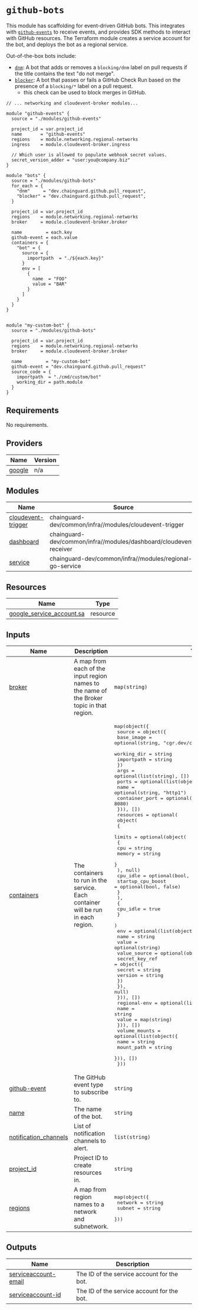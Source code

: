 # `github-bots`

This module has scaffolding for event-driven GitHub bots. This integrates with [`github-events`](../github-events/) to receive events, and provides SDK methods to interact with GitHub resources. The Terraform module creates a service account for the bot, and deploys the bot as a regional service.

Out-of-the-box bots include:

- [`dnm`](./dnm/): A bot that adds or removes a `blocking/dnm` label on pull requests if the title contains the text "do not merge".
- [`blocker`](./blocker/): A bot that passes or fails a GitHub Check Run based on the presence of a `blocking/*` label on a pull request.
  - this check can be used to block merges in GitHub.

```hcl
// ... networking and cloudevent-broker modules...

module "github-events" {
  source = "./modules/github-events"

  project_id = var.project_id
  name       = "github-events"
  regions    = module.networking.regional-networks
  ingress    = module.cloudevent-broker.ingress

  // Which user is allowed to populate webhook secret values.
  secret_version_adder = "user:you@company.biz"
}

module "bots" {
  source = "./modules/github-bots"
  for_each = {
    "dnm"     = "dev.chainguard.github.pull_request",
    "blocker" = "dev.chainguard.github.pull_request",
  }

  project_id = var.project_id
  regions    = module.networking.regional-networks
  broker     = module.cloudevent-broker.broker

  name         = each.key
  github-event = each.value
  containers = {
    "bot" = {
      source = {
        importpath  = "./${each.key}"
      }
      env = [
        {
          name  = "FOO"
          value = "BAR"
        }
      ]
    }
  }
}


module "my-custom-bot" {
  source = "./modules/github-bots"

  project_id = var.project_id
  regions    = module.networking.regional-networks
  broker     = module.cloudevent-broker.broker

  name         = "my-custom-bot"
  github-event = "dev.chainguard.github.pull_request"
  source_code = {
    importpath  = "./cmd/custom/bot"
    working_dir = path.module
  }
}
```

<!-- BEGIN_TF_DOCS -->
## Requirements

No requirements.

## Providers

| Name | Version |
|------|---------|
| <a name="provider_google"></a> [google](#provider\_google) | n/a |

## Modules

| Name | Source | Version |
|------|--------|---------|
| <a name="module_cloudevent-trigger"></a> [cloudevent-trigger](#module\_cloudevent-trigger) | chainguard-dev/common/infra//modules/cloudevent-trigger | n/a |
| <a name="module_dashboard"></a> [dashboard](#module\_dashboard) | chainguard-dev/common/infra//modules/dashboard/cloudevent-receiver | n/a |
| <a name="module_service"></a> [service](#module\_service) | chainguard-dev/common/infra//modules/regional-go-service | n/a |

## Resources

| Name | Type |
|------|------|
| [google_service_account.sa](https://registry.terraform.io/providers/hashicorp/google/latest/docs/resources/service_account) | resource |

## Inputs

| Name | Description | Type | Default | Required |
|------|-------------|------|---------|:--------:|
| <a name="input_broker"></a> [broker](#input\_broker) | A map from each of the input region names to the name of the Broker topic in that region. | `map(string)` | n/a | yes |
| <a name="input_containers"></a> [containers](#input\_containers) | The containers to run in the service.  Each container will be run in each region. | <pre>map(object({<br>    source = object({<br>      base_image  = optional(string, "cgr.dev/chainguard/static:latest-glibc")<br>      working_dir = string<br>      importpath  = string<br>    })<br>    args = optional(list(string), [])<br>    ports = optional(list(object({<br>      name           = optional(string, "http1")<br>      container_port = optional(number, 8080)<br>    })), [])<br>    resources = optional(<br>      object(<br>        {<br>          limits = optional(object(<br>            {<br>              cpu    = string<br>              memory = string<br>            }<br>          ), null)<br>          cpu_idle          = optional(bool, true)<br>          startup_cpu_boost = optional(bool, false)<br>        }<br>      ),<br>      {<br>        cpu_idle = true<br>      }<br>    )<br>    env = optional(list(object({<br>      name  = string<br>      value = optional(string)<br>      value_source = optional(object({<br>        secret_key_ref = object({<br>          secret  = string<br>          version = string<br>        })<br>      }), null)<br>    })), [])<br>    regional-env = optional(list(object({<br>      name  = string<br>      value = map(string)<br>    })), [])<br>    volume_mounts = optional(list(object({<br>      name       = string<br>      mount_path = string<br>    })), [])<br>  }))</pre> | n/a | yes |
| <a name="input_github-event"></a> [github-event](#input\_github-event) | The GitHub event type to subscribe to. | `string` | n/a | yes |
| <a name="input_name"></a> [name](#input\_name) | The name of the bot. | `string` | n/a | yes |
| <a name="input_notification_channels"></a> [notification\_channels](#input\_notification\_channels) | List of notification channels to alert. | `list(string)` | n/a | yes |
| <a name="input_project_id"></a> [project\_id](#input\_project\_id) | Project ID to create resources in. | `string` | n/a | yes |
| <a name="input_regions"></a> [regions](#input\_regions) | A map from region names to a network and subnetwork. | <pre>map(object({<br>    network = string<br>    subnet  = string<br>  }))</pre> | n/a | yes |

## Outputs

| Name | Description |
|------|-------------|
| <a name="output_serviceaccount-email"></a> [serviceaccount-email](#output\_serviceaccount-email) | The ID of the service account for the bot. |
| <a name="output_serviceaccount-id"></a> [serviceaccount-id](#output\_serviceaccount-id) | The ID of the service account for the bot. |
<!-- END_TF_DOCS -->
